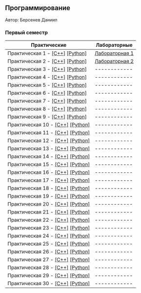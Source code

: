 ## Программирование

Автор: Берсенев Даниил

### Первый семестр
| Практические | Лабораторные |
| ------------ | ------------ |
| Практическая 1 - [[C++]](./Practice/01/C++/) [[Python]](./Practice/01/python/) | [Лабораторная 1](./Lab/Lab1/) |
| Практическая 2 - [[C++]](./Practice/02/C++/) [[Python]](./Practice/02/Python/) | [Лабораторная 2](./Lab/Lab2/)|
| Практическая 3 - [[C++]](./Practice/03/C++/) [[Python]](./Practice/03/Python/) |------------ |
| Практическая 4 - [[C++]](./Practice/04/C++/) [[Python]](./Practice/04/Python/) |------------ |
| Практическая 5 - [[C++]](./Practice/05/C++/) [[Python]](./Practice/05/Python/) |------------ |
| Практическая 6 - [[C++]](./Practice/06/C++/) [[Python]](./Practice/06/Python/) |------------ |
| Практическая 7 - [[C++]](./Practice/07/C++/) [[Python]](./Practice/07/Python/) |------------ |
| Практическая 8 - [[C++]](./Practice/08/C++/) [[Python]](./Practice/08/Python/) |------------ |
| Практическая 9 - [[C++]](./Practice/09/C++/) [[Python]](./Practice/09/Python/) |------------ |
| Практическая 10 - [[C++]](./Practice/10/C++/) [[Python]](./Practice/11/Python/) |------------ |
| Практическая 11 - [[C++]](./Practice/11/C++/) [[Python]](./Practice/11/Python/) |------------ |
| Практическая 12 - [[C++]](./Practice/12/C++/) [[Python]](./Practice/12/Python/) |------------ |
| Практическая 13 - [[C++]](./Practice/13/C++/) [[Python]](./Practice/13/Python/) |------------ |
| Практическая 14 - [[C++]](./Practice/14/C++/) [[Python]](./Practice/14/Python/) |------------ |
| Практическая 15 - [[C++]](./Practice/15/C++/) [[Python]](./Practice/15/Python/) |------------ |
| Практическая 16 - [[C++]](./Practice/16/C++/) [[Python]](./Practice/16/python/) |------------ |
| Практическая 17 - [[C++]](./Practice/17/C++/) [[Python]](./Practice/17/Python/) |------------ |
| Практическая 18 - [[C++]](./Practice/18/C++/) [[Python]](./Practice/18/Python/) |------------ |
| Практическая 19 - [[C++]](./Practice/19/C++/) [[Python]](./Practice/19/Python/) |------------ |
| Практическая 20 - [[C++]](./Practice/20/C++/) [[Python]](./Practice/20/python/) |------------ |
| Практическая 21 - [[C++]](./Practice/21/C++/) [[Python]](./Practice/21/python/) |------------ |
| Практическая 22 - [[C++]](./Practice/22/C++/) [[Python]](./Practice/22/Python/) |------------ |
| Практическая 23 - [[C++]](./Practice/23/C++/) [[Python]]() |------------ |
| Практическая 24 - [[C++]](./Practice/24/C++/) [[Python]](./Practice/24/Python/) |------------ |
| Практическая 25 - [[C++]](./Practice/25/C++/) [[Python]](./Practice/25/Python/) |------------ |
| Практическая 26 - [[C++]](./Practice/26/C++/) [[Python]]() |------------ |
| Практическая 27 - [[C++]](./Practice/27/C++/) [[Python]](./Practice/27/Python/) |------------ |
| Практическая 28 - [[C++]](./Practice/28/C++/) [[Python]](./Practice/28/Python/) |------------ |
| Практическая 29 - [[C++]](./Practice/29/C++/) [[Python]](./Practice/29/Python/) |------------ |
| Практическая 30 - [[C++]](./Practice/30/C++/) [[Python]]() |------------ |
